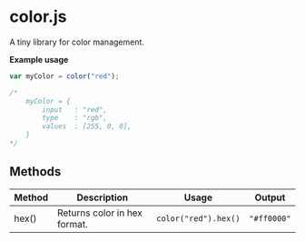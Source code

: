 # color.js

A tiny library for color management.

**Example usage**

```javascript
var myColor = color("red");

/*	
	myColor = {
		input	: "red",
		type	: "rgb",
		values	: [255, 0, 0],
	}
*/
```

## Methods

| Method | Description | Usage | Output |
| --- | --- | --- | --- |
| hex() | Returns color in hex format. | `color("red").hex()` | `"#ff0000"` |